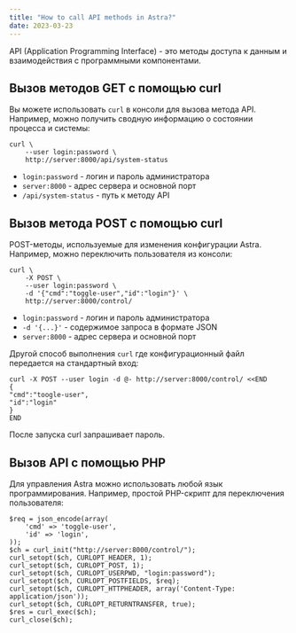 ```yaml
---
title: "How to call API methods in Astra?"
date: 2023-03-23
---
```


API (Application Programming Interface) - это методы доступа к данным и взаимодействия с программными компонентами.

## Вызов методов GET с помощью curl[](https://help.cesbo.com/astra/admin-guide/api/call-api#call-get-methods-with-curl)

Вы можете использовать `curl` в консоли для вызова метода API. Например, можно получить сводную информацию о состоянии процесса и системы:

```
curl \
    --user login:password \
    http://server:8000/api/system-status
```

- `login:password` - логин и пароль администратора
- `server:8000` - адрес сервера и основной порт
- `/api/system-status` - путь к методу API

## Вызов метода POST с помощью curl[](https://help.cesbo.com/astra/admin-guide/api/call-api#call-post-method-with-curl)

POST-методы, используемые для изменения конфигурации Astra. Например, можно переключить пользователя из консоли:

```
curl \
    -X POST \
    --user login:password \
    -d '{"cmd":"toggle-user","id":"login"}' \
    http://server:8000/control/
```

- `login:password` - логин и пароль администратора
- `-d '{...}'` - содержимое запроса в формате JSON
- `server:8000` - адрес сервера и основной порт

Другой способ выполнения `curl` где конфигурационный файл передается на стандартный вход:

```
curl -X POST --user login -d @- http://server:8000/control/ <<END
{
"cmd":"toogle-user",
"id":"login"
}
END
```

После запуска curl запрашивает пароль.

## Вызов API с помощью PHP[](https://help.cesbo.com/astra/admin-guide/api/call-api#call-api-with-php)

Для управления Astra можно использовать любой язык программирования. Например, простой PHP-скрипт для переключения пользователя:

```
$req = json_encode(array(
    'cmd' => 'toggle-user',
    'id' => 'login',
));
$ch = curl_init("http://server:8000/control/");
curl_setopt($ch, CURLOPT_HEADER, 1);
curl_setopt($ch, CURLOPT_POST, 1);
curl_setopt($ch, CURLOPT_USERPWD, "login:password");
curl_setopt($ch, CURLOPT_POSTFIELDS, $req);
curl_setopt($ch, CURLOPT_HTTPHEADER, array('Content-Type: application/json'));
curl_setopt($ch, CURLOPT_RETURNTRANSFER, true);
$res = curl_exec($ch);
curl_close($ch);
```
